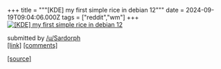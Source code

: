 +++
title = """[KDE] my first simple rice in debian 12"""
date = 2024-09-19T09:04:06.000Z
tags = ["reddit","wm"]
+++
[![[KDE] my first simple rice in debian 12](https://a.thumbs.redditmedia.com/S2SXbwplFq--00LFHT02PUbi9Ap1h9RlnwltaD_Pdb0.jpg "[KDE] my first simple rice in debian 12")](https://www.reddit.com/r/unixporn/comments/1fkgew7/kde_my_first_simple_rice_in_debian_12/)

submitted by [/u/Sardorph](https://www.reddit.com/user/Sardorph)  
[\[link\]](https://www.reddit.com/gallery/1fkgew7) [\[comments\]](https://www.reddit.com/r/unixporn/comments/1fkgew7/kde_my_first_simple_rice_in_debian_12/)

[[source]](https://www.reddit.com/r/unixporn/comments/1fkgew7/kde_my_first_simple_rice_in_debian_12/)
